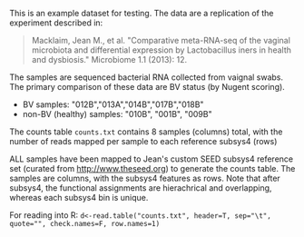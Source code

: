 This is an example dataset for testing. The data are a replication of the experiment described in:

>Macklaim, Jean M., et al. "Comparative meta-RNA-seq of the vaginal microbiota and differential expression by Lactobacillus iners in health and dysbiosis." Microbiome 1.1 (2013): 12.

The samples are sequenced bacterial RNA collected from vaignal swabs. The primary comparison of these data are BV status (by Nugent scoring).
- BV samples: "012B","013A","014B","017B","018B"
- non-BV (healthy) samples: "010B", "001B", "009B"

The counts table `counts.txt` contains 8 samples (columns) total, with the number of reads mapped per sample to each reference subsys4 (rows)

ALL samples have been mapped to Jean's custom SEED subsys4 reference set (curated from http://www.theseed.org) to generate the counts table. The samples are columns, with the subsys4 features as rows. Note that after subsys4, the functional assignments are hierachrical and overlapping, whereas each subsys4 bin is unique.

For reading into R:
`d<-read.table("counts.txt", header=T, sep="\t", quote="", check.names=F, row.names=1)`
